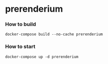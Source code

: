 # prerenderium

### How to build

```
docker-compose build --no-cache prerenderium
```

### How to start

```
docker-compose up -d prerenderium
```
